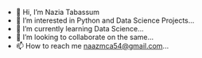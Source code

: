 - 👋 Hi, I’m Nazia Tabassum
- 👀 I’m interested in Python and Data Science Projects...
- 🌱 I’m currently learning Data Science...
- 💞️ I’m looking to collaborate on the same...
- 📫 How to reach me naazmca54@gmail.com...

<!---
Tabassum54/Tabassum54 is a ✨ special ✨ repository because its `README.md` (this file) appears on your GitHub profile.
You can click the Preview link to take a look at your changes.
--->
